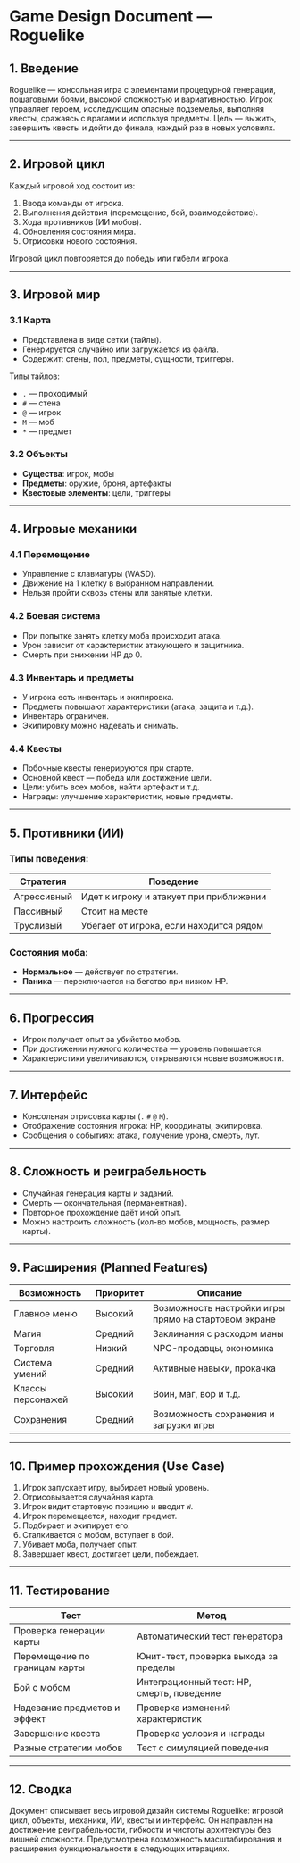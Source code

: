 # Game Design Document — Roguelike

## 1. Введение

Roguelike — консольная игра с элементами процедурной генерации, пошаговыми боями, высокой сложностью и вариативностью. Игрок управляет героем, исследующим опасные подземелья, выполняя квесты, сражаясь с врагами и используя предметы. Цель — выжить, завершить квесты и дойти до финала, каждый раз в новых условиях.

---

## 2. Игровой цикл

Каждый игровой ход состоит из:

1. Ввода команды от игрока.
2. Выполнения действия (перемещение, бой, взаимодействие).
3. Хода противников (ИИ мобов).
4. Обновления состояния мира.
5. Отрисовки нового состояния.

Игровой цикл повторяется до победы или гибели игрока.

---

## 3. Игровой мир

### 3.1 Карта

* Представлена в виде сетки (тайлы).
* Генерируется случайно или загружается из файла.
* Содержит: стены, пол, предметы, сущности, триггеры.

Типы тайлов:

* `.` — проходимый
* `#` — стена
* `@` — игрок
* `M` — моб
* `*` — предмет

### 3.2 Объекты

* **Существа**: игрок, мобы
* **Предметы**: оружие, броня, артефакты
* **Квестовые элементы**: цели, триггеры

---

## 4. Игровые механики

### 4.1 Перемещение

* Управление с клавиатуры (WASD).
* Движение на 1 клетку в выбранном направлении.
* Нельзя пройти сквозь стены или занятые клетки.

### 4.2 Боевая система

* При попытке занять клетку моба происходит атака.
* Урон зависит от характеристик атакующего и защитника.
* Смерть при снижении HP до 0.

### 4.3 Инвентарь и предметы

* У игрока есть инвентарь и экипировка.
* Предметы повышают характеристики (атака, защита и т.д.).
* Инвентарь ограничен.
* Экипировку можно надевать и снимать.

### 4.4 Квесты

* Побочные квесты генерируются при старте.
* Основной квест — победа или достижение цели.
* Цели: убить всех мобов, найти артефакт и т.д.
* Награды: улучшение характеристик, новые предметы.

---

## 5. Противники (ИИ)

### Типы поведения:

| Стратегия   | Поведение                               |
| ----------- | --------------------------------------- |
| Агрессивный | Идет к игроку и атакует при приближении |
| Пассивный   | Стоит на месте                          |
| Трусливый   | Убегает от игрока, если находится рядом |

### Состояния моба:

* **Нормальное** — действует по стратегии.
* **Паника** — переключается на бегство при низком HP.

---

## 6. Прогрессия

* Игрок получает опыт за убийство мобов.
* При достижении нужного количества — уровень повышается.
* Характеристики увеличиваются, открываются новые возможности.

---

## 7. Интерфейс

* Консольная отрисовка карты (`.` `#` `@` `M`).
* Отображение состояния игрока: HP, координаты, экипировка.
* Сообщения о событиях: атака, получение урона, смерть, лут.

---

## 8. Сложность и реиграбельность

* Случайная генерация карты и заданий.
* Смерть — окончательная (перманентная).
* Повторное прохождение даёт иной опыт.
* Можно настроить сложность (кол-во мобов, мощность, размер карты).

---

## 9. Расширения (Planned Features)

| Возможность       | Приоритет | Описание                               |
| ----------------- | --------- | -------------------------------------- |
| Главное меню        | Высокий   | Возможность настройки игры прямо на стартовом экране |
| Магия             | Средний   | Заклинания с расходом маны             |
| Торговля          | Низкий    | NPC-продавцы, экономика                |
| Система умений    | Средний   | Активные навыки, прокачка              |
| Классы персонажей | Высокий   | Воин, маг, вор и т.д.                  |
| Сохранения        | Средний   | Возможность сохранения и загрузки игры |

---

## 10. Пример прохождения (Use Case)

1. Игрок запускает игру, выбирает новый уровень.
2. Отрисовывается случайная карта.
3. Игрок видит стартовую позицию и вводит `W`.
4. Игрок перемещается, находит предмет.
5. Подбирает и экипирует его.
6. Сталкивается с мобом, вступает в бой.
7. Убивает моба, получает опыт.
8. Завершает квест, достигает цели, побеждает.

---

## 11. Тестирование

| Тест                          | Метод                                      |
| ----------------------------- | ------------------------------------------ |
| Проверка генерации карты      | Автоматический тест генератора             |
| Перемещение по границам карты | Юнит-тест, проверка выхода за пределы      |
| Бой с мобом                   | Интеграционный тест: HP, смерть, поведение |
| Надевание предметов и эффект  | Проверка изменений характеристик           |
| Завершение квеста             | Проверка условия и награды                 |
| Разные стратегии мобов        | Тест с симуляцией поведения                |

---

## 12. Сводка

Документ описывает весь игровой дизайн системы Roguelike: игровой цикл, объекты, механики, ИИ, квесты и интерфейс. Он направлен на достижение реиграбельности, гибкости и чистоты архитектуры без лишней сложности. Предусмотрена возможность масштабирования и расширения функциональности в следующих итерациях.

